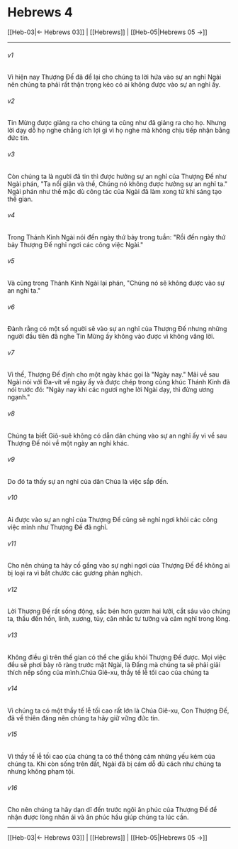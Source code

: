 # Hebrews 4

[[Heb-03|← Hebrews 03]] | [[Hebrews]] | [[Heb-05|Hebrews 05 →]]
***



###### v1 
Vì hiện nay Thượng Đế đã để lại cho chúng ta lời hứa vào sự an nghỉ Ngài nên chúng ta phải rất thận trọng kẻo có ai không được vào sự an nghỉ ấy. 

###### v2 
Tin Mừng được giảng ra cho chúng ta cũng như đã giảng ra cho họ. Nhưng lời dạy dỗ họ nghe chẳng ích lợi gì vì họ nghe mà không chịu tiếp nhận bằng đức tin. 

###### v3 
Còn chúng ta là người đã tin thì được hưởng sự an nghỉ của Thượng Đế như Ngài phán, "Ta nổi giận và thề, Chúng nó không được hưởng sự an nghỉ ta." Ngài phán như thế mặc dù công tác của Ngài đã làm xong từ khi sáng tạo thế gian. 

###### v4 
Trong Thánh Kinh Ngài nói đến ngày thứ bảy trong tuần: "Rồi đến ngày thứ bảy Thượng Đế nghỉ ngơi các công việc Ngài." 

###### v5 
Và cũng trong Thánh Kinh Ngài lại phán, "Chúng nó sẽ không được vào sự an nghỉ ta." 

###### v6 
Đành rằng có một số người sẽ vào sự an nghỉ của Thượng Đế nhưng những người đầu tiên đã nghe Tin Mừng ấy không vào được vì không vâng lời. 

###### v7 
Vì thế, Thượng Đế định cho một ngày khác gọi là "Ngày nay." Mãi về sau Ngài nói với Đa-vít về ngày ấy và được chép trong cùng khúc Thánh Kinh đã nói trước đó: "Ngày nay khi các ngươi nghe lời Ngài dạy, thì đừng ương ngạnh." 

###### v8 
Chúng ta biết Giô-suê không có dẫn dân chúng vào sự an nghỉ ấy vì về sau Thượng Đế nói về một ngày an nghỉ khác. 

###### v9 
Do đó ta thấy sự an nghỉ của dân Chúa là việc sắp đến. 

###### v10 
Ai được vào sự an nghỉ của Thượng Đế cũng sẽ nghỉ ngơi khỏi các công việc mình như Thượng Đế đã nghỉ. 

###### v11 
Cho nên chúng ta hãy cố gắng vào sự nghỉ ngơi của Thượng Đế để không ai bị loại ra vì bắt chước các gương phản nghịch. 

###### v12 
Lời Thượng Đế rất sống động, sắc bén hơn gươm hai lưỡi, cắt sâu vào chúng ta, thấu đến hồn, linh, xương, tủy, cân nhắc tư tưởng và cảm nghĩ trong lòng. 

###### v13 
Không điều gì trên thế gian có thể che giấu khỏi Thượng Đế được. Mọi việc đều sẽ phơi bày rõ ràng trước mặt Ngài, là Đấng mà chúng ta sẽ phải giải thích nếp sống của mình.Chúa Giê-xu, thầy tế lễ tối cao của chúng ta 

###### v14 
Vì chúng ta có một thầy tế lễ tối cao rất lớn là Chúa Giê-xu, Con Thượng Đế, đã về thiên đàng nên chúng ta hãy giữ vững đức tin. 

###### v15 
Vì thầy tế lễ tối cao của chúng ta có thể thông cảm những yếu kém của chúng ta. Khi còn sống trên đất, Ngài đã bị cám dỗ đủ cách như chúng ta nhưng không phạm tội. 

###### v16 
Cho nên chúng ta hãy dạn dĩ đến trước ngôi ân phúc của Thượng Đế để nhận được lòng nhân ái và ân phúc hầu giúp chúng ta lúc cần.

***
[[Heb-03|← Hebrews 03]] | [[Hebrews]] | [[Heb-05|Hebrews 05 →]]
